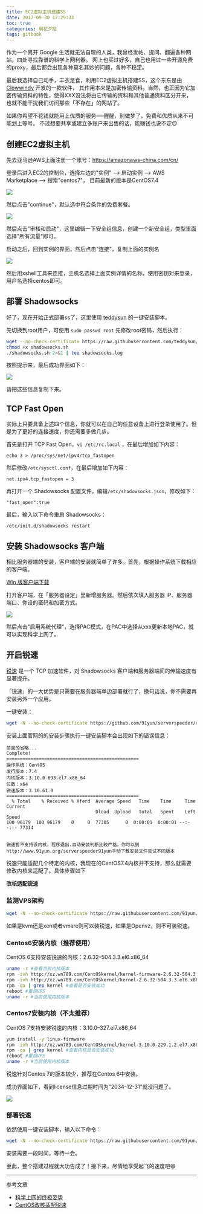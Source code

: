 ```yaml
---
title: EC2虚拟主机搭建SS
date: 2017-09-30 17:29:33
toc: true
categories: 朝花夕拾
tags: gitbook
---
```


作为一个离开 Google 生活就无法自理的人类，我曾经发帖、提问、翻遍各种网站，四处寻找靠谱的科学上网利器。
网上也买过好多，自己也用过一些开源免费的proxy，最后都会出现各种莫名其妙的问题，各种不稳定。

最后我选择自己动手，丰衣足食，利用EC2虚拟主机搭建SS，这个东东是由 [Clowwindy](https://github.com/Clowwindy) 开发的一款软件，
其作用本来是加密传输资料。当然，也正因为它加密传输资料的特性，使得XXX没法将由它传输的资料和其他普通资料区分开来，
也就不能干扰我们访问那些「不存在」的网站了。

如果你希望不花钱就能用上优质的服务──醒醒，别做梦了，免费和优质从来不可能划上等号。
不过想要共享或建立多账户来出售的话，能赚钱也说不定🙃 <!--more-->

## 创建EC2虚拟主机

先去亚马逊AWS上面注册一个账号：<https://amazonaws-china.com/cn/>

登录后进入EC2的控制台，选择左边的"实例" ——> 启动实例 ——> AWS Marketplace ——> 搜索"centos7"，
目前最新的版本是CentOS7.4

![](https://xnstatic-1253397658.file.myqcloud.com/ss01.png)

然后点击"continue"，默认选中符合条件的免费套餐。

![](https://xnstatic-1253397658.file.myqcloud.com/ss02.png)

然后点击"审核和启动"，这里编辑一下安全组信息，创建一个新安全组，类型里面选择"所有流量"即可。

启动之后，回到实例的界面，然后点击"连接"，复制上面的实例名

![](https://xnstatic-1253397658.file.myqcloud.com/ss03.png)

然后用xshell工具来连接，主机名选择上面实例详情的名称，使用密钥对来登录，用户名选择centos即可。

## 部署 Shadowsocks
好了，现在开始正式部署ss了，这里使用 [teddysun](https://teddysun.com/342.html) 的一键安装脚本。

先切换到root用户，可使用 `sudo passwd root` 先修改root密码，然后执行：

``` bash
wget --no-check-certificate https://raw.githubusercontent.com/teddysun/shadowsocks_install/master/shadowsocks.sh
chmod +x shadowsocks.sh
./shadowsocks.sh 2>&1 | tee shadowsocks.log
```

按照提示来，最后成功界面如下：

![](https://xnstatic-1253397658.file.myqcloud.com/ss05.png)

请把这些信息复制下来。

## TCP Fast Open

实际上只要具备上述四个信息，你就可以在自己的任意设备上进行登录使用了。但是为了更好的连接速度，你还需要多做几步。

首先是打开 TCP Fast Open，`vi /etc/rc.local` ，在最后增加如下内容：

```
echo 3 > /proc/sys/net/ipv4/tcp_fastopen
```

然后修改`/etc/sysctl.conf`，在最后增加如下内容：
```
net.ipv4.tcp_fastopen = 3
```

再打开一个 Shadowsocks 配置文件，编辑`/etc/shadowsocks.json`，修改如下：
```
"fast_open":true
```

最后，输入以下命令重启 Shadowsocks：
```
/etc/init.d/shadowsocks restart
```

## 安装 Shadowsocks 客户端

相比服务器端的安装，客户端的安装就简单了许多。首先，根据操作系统下载相应的客户端。

[Win 版客户端下载](https://github.com/shadowsocks/shadowsocks-windows/releases)

打开客户端，在「服务器设定」里新增服务器。然后依次填入服务器 IP、服务器端口、你设的密码和加密方式。

![](https://xnstatic-1253397658.file.myqcloud.com/ss06.png)

然后点击"启用系统代理"，选择PAC模式，在PAC中选择从xxx更新本地PAC，就可以实现科学上网了。

## 开启锐速

[锐速](https://github.com/91yun/serverspeeder) 是一个 TCP 加速软件，对 Shadowsocks 客户端和服务器端间的传输速度有显著提升。

「锐速」的一大优势是只需要在服务器端单边部署就行了，换句话说，你不需要再安装另外一个应用。

一键安装：

``` bash
wget -N --no-check-certificate https://github.com/91yun/serverspeeder/raw/master/serverspeeder.sh && bash serverspeeder.sh
```

安装上面官网的的安装步骤执行一键安装脚本会出现如下的错误信息：
```
前面的省略...
Complete!
=================================================
操作系统：CentOS 
发行版本：7.4 
内核版本：3.10.0-693.el7.x86_64 
位数：x64 
锐速版本：3.10.61.0 
=================================================
  % Total    % Received % Xferd  Average Speed   Time    Time     Time  Current
                                 Dload  Upload   Total   Spent    Left  Speed
100 96179  100 96179    0     0  77305      0  0:00:01  0:00:01 --:--:-- 77314


锐速暂不支持该内核，程序退出.自动安装判断比较严格，你可以到http://www.91yun.org/serverspeeder91yun手动下载安装文件尝试不同版本

```

锐速只能适配几个特定的内核，我现在的CentOS7.4内核并不支持，那么就需要修改内核来适配了。具体步骤如下

**改核适配锐速**

### 监测VPS架构

``` bash
wget -N --no-check-certificate https://raw.githubusercontent.com/91yun/code/master/vm_check.sh && bash vm_check.sh
```

如果是kvm还是xen或者vmare则可以装锐速，如果是Openvz，则不可装锐速。

### Centos6安装内核（推荐使用）

CentOS 6支持安装锐速的内核：2.6.32–504.3.3.el6.x86_64

``` bash
uname -r #查看当前内核版本
rpm -ivh http://xz.wn789.com/CentOSkernel/kernel-firmware-2.6.32-504.3.3.el6.noarch.rpm
rpm -ivh http://xz.wn789.com/CentOSkernel/kernel-2.6.32-504.3.3.el6.x86_64.rpm --force
rpm -qa | grep kernel #查看是否安装成功
reboot #重启VPS
uname -r #当前使用内核版本
```

### Centos7安装内核（不太推荐）

CentOS 7支持安装锐速的内核：3.10.0–327.el7.x86_64

``` bash
yum install -y linux-firmware
rpm -ivh http://xz.wn789.com/CentOSkernel/kernel-3.10.0-229.1.2.el7.x86_64.rpm --force
rpm -qa | grep kernel #查看内核是否安装成功
reboot #重启VPS
uname -r #当前使用内核版本
```

锐速针对Centos 7的版本较少，推荐在Centos 6中安装。

成功界面如下，看到license信息过期时间为"2034-12-31"就没问题了。

![](https://xnstatic-1253397658.file.myqcloud.com/ss07.png)

### 部署锐速

依然使用一键安装脚本，输入以下命令：
``` bash
wget -N --no-check-certificate https://raw.githubusercontent.com/91yun/serverspeeder/master/serverspeeder-all.sh && bash serverspeeder-all.sh
```

安装需要一段时间，等待一会。

至此，整个搭建过程就大功告成了！接下来，尽情地享受起飞的速度吧😄

---------------

参考文章

* [科学上网的终极姿势](https://zoomyale.com/2016/vultr_and_ss/)
* [CentOS改核适配锐速](http://www.topchinaz.com/centos-%E6%94%B9%E6%A0%B8%E9%80%82%E9%85%8D%E9%94%90%E9%80%9F%EF%BC%88digitalocean-centos7-4%EF%BC%89/)

